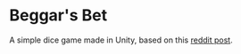 # Beggar's Bet

A simple dice game made in Unity, based on this [reddit post](https://www.reddit.com/r/DnD/comments/4o4jz0/comment/d5ydfvr/).
